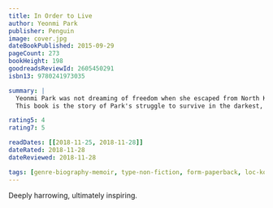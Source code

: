 ```yaml
---
title: In Order to Live
author: Yeonmi Park
publisher: Penguin
image: cover.jpg
dateBookPublished: 2015-09-29
pageCount: 273
bookHeight: 198
goodreadsReviewId: 2605450291
isbn13: 9780241973035

summary: |
  Yeonmi Park was not dreaming of freedom when she escaped from North Korea. She didn't even know what it meant to be free. All she knew was that she was running for her life, that if she and her family stayed behind they would die - from starvation, or disease, or even execution.
  This book is the story of Park's struggle to survive in the darkest, most repressive country on earth; her harrowing escape through China's underworld of smugglers and human traffickers; and then her escape from China across the Gobi desert to Mongolia, with only the stars to guide her way, and from there to South Korea and at last to freedom; and finally her emergence as a leading human rights activist - all before her 21st birthday.

rating5: 4
rating7: 5

readDates: [[2018-11-25, 2018-11-28]]
dateRated: 2018-11-28
dateReviewed: 2018-11-28

tags: [genre-biography-memoir, type-non-fiction, form-paperback, loc-korea]
---
```


Deeply harrowing, ultimately inspiring.
